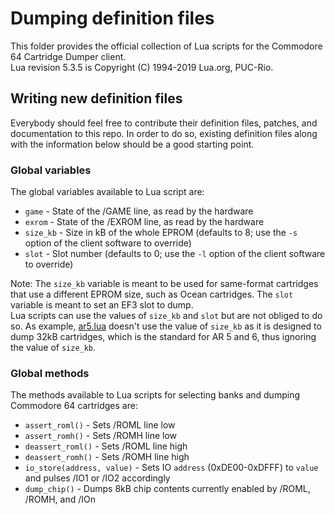 # Dumping definition files

This folder provides the official collection of Lua scripts for the Commodore 64 Cartridge Dumper client.<br>
Lua revision 5.3.5 is Copyright (C) 1994-2019 Lua.org, PUC-Rio.

## Writing new definition files

Everybody should feel free to contribute their definition files, patches, and documentation to this repo. In order to do so, existing definition files along with the information below should be a good starting point. 

### Global variables

The global variables available to Lua script are:
 - `game` - State of the /GAME line, as read by the hardware
 - `exrom` - State of the /EXROM line, as read by the hardware
 - `size_kb` - Size in kB of the whole EPROM (defaults to 8; use the `-s` option of the client software to override)
 - `slot` - Slot number (defaults to 0; use the `-l` option of the client software to override)

Note: The `size_kb` variable is meant to be used for same-format cartridges that use a different EPROM size, such as Ocean cartridges. The `slot` variable is meant to set an EF3 slot to dump.<br>
Lua scripts can use the values of `size_kb` and `slot` but are not obliged to do so. As example, [ar5.lua](ar5.lua) doesn't use the value of `size_kb` as it is designed to dump 32kB cartridges, which is the standard for AR 5 and 6, thus ignoring the value of `size_kb`.

### Global methods

The methods available to Lua scripts for selecting banks and dumping Commodore 64 cartridges are:
 - `assert_roml()` - Sets /ROML line low
 - `assert_romh()` - Sets /ROMH line low
 - `deassert_roml()` - Sets /ROML line high
 - `deassert_romh()` - Sets /ROMH line high
 - `io_store(address, value)` - Sets IO `address` (0xDE00-0xDFFF) to `value` and pulses /IO1 or /IO2 accordingly
 - `dump_chip()` - Dumps 8kB chip contents currently enabled by /ROML, /ROMH, and /IOn
